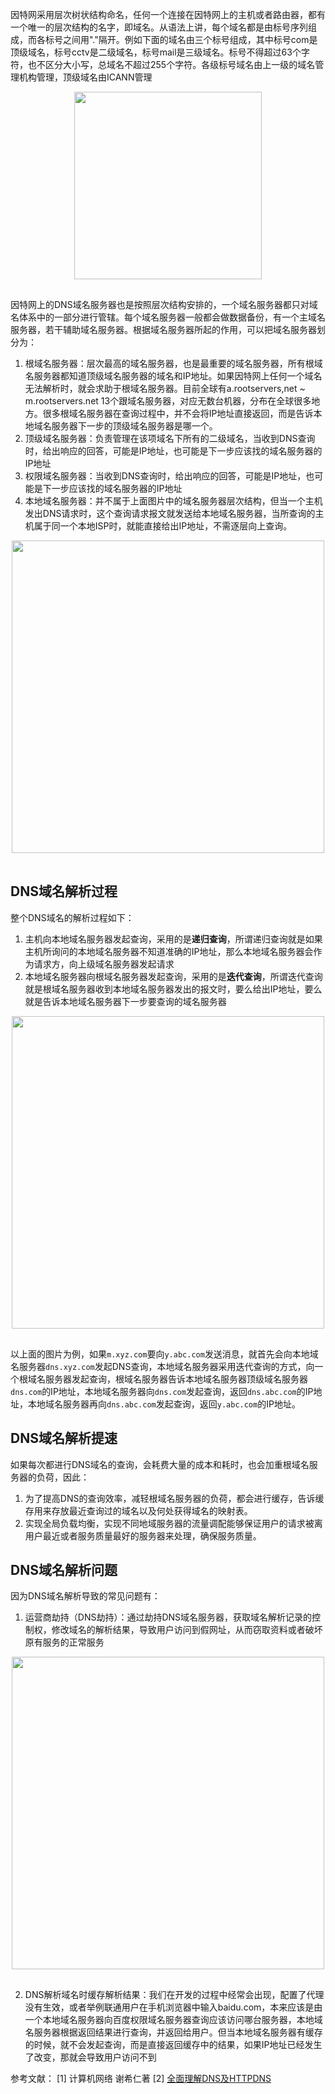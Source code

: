 <!-- ---
title: 计算机网络系列之DNS以及网络域名解析
date: 2022-10-16
tags: 计算机网络
set: Network
--- -->

因特网采用层次树状结构命名，任何一个连接在因特网上的主机或者路由器，都有一个唯一的层次结构的名字，即域名。从语法上讲，每个域名都是由标号序列组成，而各标号之间用"."隔开。例如下面的域名由三个标号组成，其中标号com是顶级域名，标号cctv是二级域名，标号mail是三级域名。标号不得超过63个字符，也不区分大小写，总域名不超过255个字符。各级标号域名由上一级的域名管理机构管理，顶级域名由ICANN管理

<div style="display:flex;justify-content:center;"><img src="https://zhangmingemma.github.io/dist/images/2022-10-16/1.jpeg" style="display:inline-block; margin-bottom:16px; width:300px;"></div>

因特网上的DNS域名服务器也是按照层次结构安排的，一个域名服务器都只对域名体系中的一部分进行管辖。每个域名服务器一般都会做数据备份，有一个主域名服务器，若干辅助域名服务器。根据域名服务器所起的作用，可以把域名服务器划分为：

1. 根域名服务器：层次最高的域名服务器，也是最重要的域名服务器，所有根域名服务器都知道顶级域名服务器的域名和IP地址。如果因特网上任何一个域名无法解析时，就会求助于根域名服务器。目前全球有a.rootservers,net ~ m.rootservers.net 13个跟域名服务器，对应无数台机器，分布在全球很多地方。很多根域名服务器在查询过程中，并不会将IP地址直接返回，而是告诉本地域名服务器下一步的顶级域名服务器是哪一个。
2. 顶级域名服务器：负责管理在该项域名下所有的二级域名，当收到DNS查询时，给出响应的回答，可能是IP地址，也可能是下一步应该找的域名服务器的IP地址
3. 权限域名服务器：当收到DNS查询时，给出响应的回答，可能是IP地址，也可能是下一步应该找的域名服务器的IP地址
4. 本地域名服务器：并不属于上面图片中的域名服务器层次结构，但当一个主机发出DNS请求时，这个查询请求报文就发送给本地域名服务器，当所查询的主机属于同一个本地ISP时，就能直接给出IP地址，不需逐层向上查询。

<div style="display:flex;justify-content:center;"><img src="https://zhangmingemma.github.io/dist/images/2022-10-16/2.jpeg" style="display:inline-block; margin-bottom:16px; width:500px;"></div>

## DNS域名解析过程

整个DNS域名的解析过程如下：

1. 主机向本地域名服务器发起查询，采用的是**递归查询**，所谓递归查询就是如果主机所询问的本地域名服务器不知道准确的IP地址，那么本地域名服务器会作为请求方，向上级域名服务器发起请求
2. 本地域名服务器向根域名服务器发起查询，采用的是**迭代查询**，所谓迭代查询就是根域名服务器收到本地域名服务器发出的报文时，要么给出IP地址，要么就是告诉本地域名服务器下一步要查询的域名服务器

<div style="display:flex;justify-content:center;"><img src="https://zhangmingemma.github.io/dist/images/2022-10-16/3.jpeg" style="display:inline-block; margin-bottom:16px; width:500px;"></div>

以上面的图片为例，如果`m.xyz.com`要向`y.abc.com`发送消息，就首先会向本地域名服务器`dns.xyz.com`发起DNS查询，本地域名服务器采用迭代查询的方式，向一个根域名服务器发起查询，根域名服务器告诉本地域名服务器顶级域名服务器`dns.com`的IP地址，本地域名服务器向`dns.com`发起查询，返回`dns.abc.com`的IP地址，本地域名服务器再向`dns.abc.com`发起查询，返回`y.abc.com`的IP地址。

## DNS域名解析提速

如果每次都进行DNS域名的查询，会耗费大量的成本和耗时，也会加重根域名服务器的负荷，因此：

1. 为了提高DNS的查询效率，减轻根域名服务器的负荷，都会进行缓存，告诉缓存用来存放最近查询过的域名以及何处获得域名的映射表。
2. 实现全局负载均衡，实现不同地域服务器的流量调配能够保证用户的请求被离用户最近或者服务质量最好的服务器来处理，确保服务质量。

## DNS域名解析问题

因为DNS域名解析导致的常见问题有：

1. 运营商劫持（DNS劫持）：通过劫持DNS域名服务器，获取域名解析记录的控制权，修改域名的解析结果，导致用户访问到假网址，从而窃取资料或者破坏原有服务的正常服务

<div style="display:flex;justify-content:center;"><img src="https://zhangmingemma.github.io/dist/images/2022-10-16/4.png" style="display:inline-block; margin-bottom:16px; width:500px;"></div>

2. DNS解析域名时缓存解析结果：我们在开发的过程中经常会出现，配置了代理没有生效，或者举例联通用户在手机浏览器中输入baidu.com，本来应该是由一个本地域名服务器向百度权限域名服务器查询应该访问哪台服务器，本地域名服务器根据返回结果进行查询，并返回给用户。但当本地域名服务器有缓存的时候，就不会发起查询，而是直接返回缓存中的结果，如果IP地址已经发生了改变，那就会导致用户访问不到


参考文献：
[1] 计算机网络 谢希仁著
[2] <a href="https://juejin.cn/post/6844903987796246542">全面理解DNS及HTTPDNS</a>
